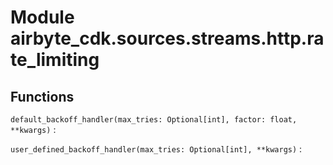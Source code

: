Module airbyte_cdk.sources.streams.http.rate_limiting
=====================================================

Functions
---------

    
`default_backoff_handler(max_tries: Optional[int], factor: float, **kwargs)`
:   

    
`user_defined_backoff_handler(max_tries: Optional[int], **kwargs)`
: